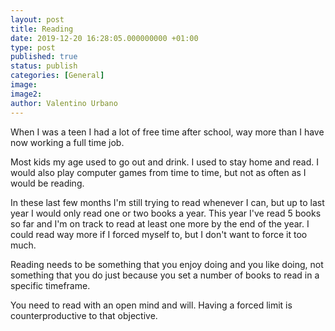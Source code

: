 ```yaml
---
layout: post
title: Reading
date: 2019-12-20 16:28:05.000000000 +01:00
type: post
published: true
status: publish
categories: [General]
image:
image2:
author: Valentino Urbano
---
```


When I was a teen I had a lot of free time after school, way more than I have now working a full time job.

Most kids my age used to go out and drink. I used to stay home and read. I would also play computer games from time to time, but not as often as I would be reading.

In these last few months I'm still trying to read whenever I can, but up to last year I would only read one or two books a year. This year I've read 5 books so far and I'm on track to read at least one more by the end of the year. I could read way more if I forced myself to, but I don't want to force it too much.

Reading needs to be something that you enjoy doing and you like doing, not something that you do just because you set a number of books to read in a specific timeframe.

You need to read with an open mind and will. Having a forced limit is counterproductive to that objective.
